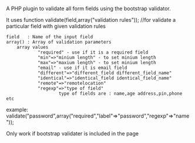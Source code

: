 A PHP plugin to validate all form fields using the bootstrap validator.

It uses function validate(field,array("validation rules")); //for validate a particular field with given validation rules

    field   : Name of the input field
    array() : Array of validation parameters 
        array values
                "required" - use if it is a required field
                "min"=>"minium length" - to set minium length
                "max"=>"maxium length" - to set minium length
                "email" - use if it is email field
                "different"=>"different_field different_field_name"
                "identical"=>"identical_field identical_field_name"
                "remote"=>"remotelocation"
                "regexp"=>"type of field"
                        type of fields are : name,age address,pin,phone etc

example: validate("password",array("required","label"=>"password","regexp"=>"name"));

Only work if bootstrap validater is included in the page
